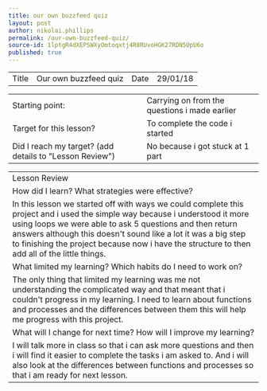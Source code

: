 ```yaml
---
title: our own buzzfeed quiz
layout: post
author: nikolai.phillips
permalink: /our-own-buzzfeed-quiz/
source-id: 1lptgR4dXEPSWXyOmtoqxtj4R8RUvoHGK27RDN5UpU6o
published: true
---
```

<table>
  <tr>
    <td>Title</td>
    <td>Our own buzzfeed quiz</td>
    <td>Date</td>
    <td>29/01/18</td>
  </tr>
</table>


<table>
  <tr>
    <td>Starting point:</td>
    <td>Carrying on from the questions i made earlier </td>
  </tr>
  <tr>
    <td>Target for this lesson?</td>
    <td>To complete the code i started </td>
  </tr>
  <tr>
    <td>Did I reach my target? 
(add details to "Lesson Review")</td>
    <td>No because i got stuck at 1 part</td>
  </tr>
</table>


<table>
  <tr>
    <td>Lesson Review</td>
  </tr>
  <tr>
    <td>How did I learn? What strategies were effective? </td>
  </tr>
  <tr>
    <td>In this lesson we started off with ways we could complete this project and i used the simple way because i understood it more using loops we were able to ask 5 questions and then return answers although this doesn't sound like a lot it was a big step to finishing the project because now i have the structure to then add all of the little things.</td>
  </tr>
  <tr>
    <td>What limited my learning? Which habits do I need to work on? </td>
  </tr>
  <tr>
    <td>The only thing that limited my learning was me not understanding the complicated way and that meant that i couldn't progress in my learning. I need to learn about functions and processes and the differences between them this will help me progress with this project.</td>
  </tr>
  <tr>
    <td>What will I change for next time? How will I improve my learning?</td>
  </tr>
  <tr>
    <td>I will talk more in class so that i can ask more questions and then i will find it easier to complete the tasks i am asked to. And i will also look at the differences between functions and processes so that i am ready for next lesson.</td>
  </tr>
</table>


